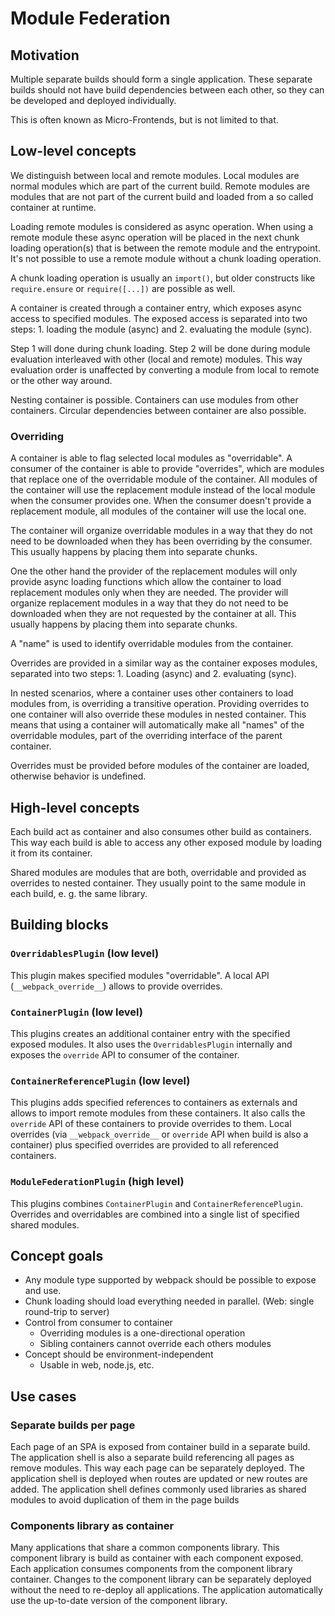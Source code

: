 # Module Federation

## Motivation

Multiple separate builds should form a single application.
These separate builds should not have build dependencies between each other,
so they can be developed and deployed individually.

This is often known as Micro-Frontends, but is not limited to that.

## Low-level concepts

We distinguish between local and remote modules.
Local modules are normal modules which are part of the current build.
Remote modules are modules that are not part of the current build and loaded from a so called container at runtime.

Loading remote modules is considered as async operation.
When using a remote module these async operation will be placed in the next chunk loading operation(s)
that is between the remote module and the entrypoint.
It's not possible to use a remote module without a chunk loading operation.

A chunk loading operation is usually an `import()`, but older constructs like `require.ensure` or `require([...])` are possible as well.

A container is created through a container entry, which exposes async access to specified modules.
The exposed access is separated into two steps: 1. loading the module (async) and 2. evaluating the module (sync).

Step 1 will done during chunk loading. Step 2 will be done during module evaluation interleaved with other (local and remote) modules.
This way evaluation order is unaffected by converting a module from local to remote or the other way around.

Nesting container is possible.
Containers can use modules from other containers.
Circular dependencies between container are also possible.

### Overriding

A container is able to flag selected local modules as "overridable".
A consumer of the container is able to provide "overrides", which are modules that replace one of the overridable module of the container.
All modules of the container will use the replacement module instead of the local module when the consumer provides one.
When the consumer doesn't provide a replacement module, all modules of the container will use the local one.

The container will organize overridable modules in a way that they do not need to be downloaded when they has been overriding by the consumer.
This usually happens by placing them into separate chunks.

One the other hand the provider of the replacement modules will only provide async loading functions which allow the container to load replacement modules only when they are needed.
The provider will organize replacement modules in a way that they do not need to be downloaded when they are not requested by the container at all.
This usually happens by placing them into separate chunks.

A "name" is used to identify overridable modules from the container.

Overrides are provided in a similar way as the container exposes modules, separated into two steps: 1. Loading (async) and 2. evaluating (sync).

In nested scenarios, where a container uses other containers to load modules from, is overriding a transitive operation.
Providing overrides to one container will also override these modules in nested container.
This means that using a container will automatically make all "names" of the overridable modules, part of the overriding interface of the parent container.

Overrides must be provided before modules of the container are loaded, otherwise behavior is undefined.

## High-level concepts

Each build act as container and also consumes other build as containers.
This way each build is able to access any other exposed module by loading it from its container.

Shared modules are modules that are both, overridable and provided as overrides to nested container.
They usually point to the same module in each build, e. g. the same library.

## Building blocks

### `OverridablesPlugin` (low level)

This plugin makes specified modules "overridable".
A local API (`__webpack_override__`) allows to provide overrides.

### `ContainerPlugin` (low level)

This plugins creates an additional container entry with the specified exposed modules.
It also uses the `OverridablesPlugin` internally and exposes the `override` API to consumer of the container.

### `ContainerReferencePlugin` (low level)

This plugins adds specified references to containers as externals and allows to import remote modules from these containers.
It also calls the `override` API of these containers to provide overrides to them.
Local overrides (via `__webpack_override__` or `override` API when build is also a container) plus specified overrides are provided to all referenced containers.

### `ModuleFederationPlugin` (high level)

This plugins combines `ContainerPlugin` and `ContainerReferencePlugin`.
Overrides and overridables are combined into a single list of specified shared modules.

## Concept goals

* Any module type supported by webpack should be possible to expose and use.
* Chunk loading should load everything needed in parallel. (Web: single round-trip to server)
* Control from consumer to container
  * Overriding modules is a one-directional operation
  * Sibling containers cannot override each others modules
* Concept should be environment-independent
  * Usable in web, node.js, etc.

## Use cases

### Separate builds per page

Each page of an SPA is exposed from container build in a separate build.
The application shell is also a separate build referencing all pages as remove modules.
This way each page can be separately deployed.
The application shell is deployed when routes are updated or new routes are added.
The application shell defines commonly used libraries as shared modules to avoid duplication of them in the page builds

### Components library as container

Many applications that share a common components library.
This component library is build as container with each component exposed.
Each application consumes components from the component library container.
Changes to the component library can be separately deployed without the need to re-deploy all applications.
The application automatically use the up-to-date version of the component library.
